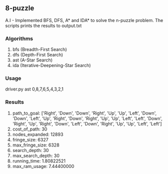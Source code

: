## 8-puzzle

A.I - Implemented BFS, DFS, A* and IDA* to solve the n-puzzle problem. The scripts prints the results to output.txt

### Algorithms

1. bfs (Breadth-First Search)
2. dfs (Depth-First Search)
3. ast (A-Star Search)
4. ida (Iterative-Deepening-Star Search)

### Usage

driver.py ast 0,8,7,6,5,4,3,2,1

### Results

1. path_to_goal: ['Right', 'Down', 'Down', 'Right', 'Up', 'Up', 'Left', 'Down', 'Down', 'Left', 'Up', 'Right', 'Down', 'Right', 'Up', 'Up', 'Left', 'Left', 'Down', 'Right', 'Up', 'Right', 'Down', 'Left', 'Down', 'Right', 'Up', 'Up', 'Left', 'Left']
2. cost_of_path: 30
3. nodes_expanded: 12893
4. fringe_size: 6327
5. max_fringe_size: 6328
6. search_depth: 30
7. max_search_depth: 30
8. running_time: 1.80822521
9. max_ram_usage: 7.44400000

